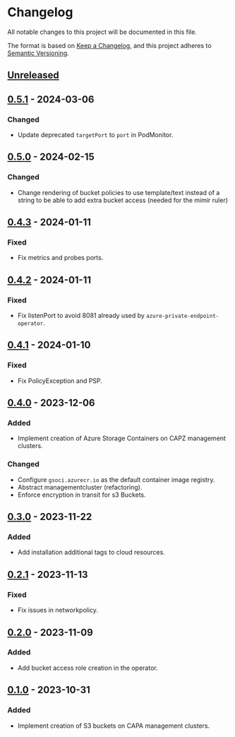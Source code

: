 # Changelog

All notable changes to this project will be documented in this file.

The format is based on [Keep a Changelog](https://keepachangelog.com/en/1.0.0/),
and this project adheres to [Semantic Versioning](https://semver.org/spec/v2.0.0.html).

## [Unreleased]

## [0.5.1] - 2024-03-06

### Changed

- Update deprecated `targetPort` to `port` in PodMonitor.

## [0.5.0] - 2024-02-15

### Changed

- Change rendering of bucket policies to use template/text instead of a string to be able to add extra bucket access (needed for the mimir ruler)

## [0.4.3] - 2024-01-11

### Fixed

- Fix metrics and probes ports.

## [0.4.2] - 2024-01-11

### Fixed

- Fix listenPort to avoid 8081 already used by `azure-private-endpoint-operator`.

## [0.4.1] - 2024-01-10

### Fixed

- Fix PolicyException and PSP.

## [0.4.0] - 2023-12-06

### Added

- Implement creation of Azure Storage Containers on CAPZ management clusters.

### Changed

- Configure `gsoci.azurecr.io` as the default container image registry.
- Abstract managementcluster (refactoring).
- Enforce encryption in transit for s3 Buckets.

## [0.3.0] - 2023-11-22

### Added

- Add installation additional tags to cloud resources.

## [0.2.1] - 2023-11-13

### Fixed

- Fix issues in networkpolicy.

## [0.2.0] - 2023-11-09

### Added

- Add bucket access role creation in the operator.

## [0.1.0] - 2023-10-31

### Added

- Implement creation of S3 buckets on CAPA management clusters.

[Unreleased]: https://github.com/giantswarm/object-storage-operator/compare/v0.5.1...HEAD
[0.5.1]: https://github.com/giantswarm/object-storage-operator/compare/v0.5.0...v0.5.1
[0.5.0]: https://github.com/giantswarm/object-storage-operator/compare/v0.4.3...v0.5.0
[0.4.3]: https://github.com/giantswarm/object-storage-operator/compare/v0.4.2...v0.4.3
[0.4.2]: https://github.com/giantswarm/object-storage-operator/compare/v0.4.1...v0.4.2
[0.4.1]: https://github.com/giantswarm/object-storage-operator/compare/v0.4.0...v0.4.1
[0.4.0]: https://github.com/giantswarm/object-storage-operator/compare/v0.3.0...v0.4.0
[0.3.0]: https://github.com/giantswarm/object-storage-operator/compare/v0.2.1...v0.3.0
[0.2.1]: https://github.com/giantswarm/object-storage-operator/compare/v0.2.0...v0.2.1
[0.2.0]: https://github.com/giantswarm/object-storage-operator/compare/v0.1.0...v0.2.0
[0.1.0]: https://github.com/giantswarm/object-storage-operator/releases/tag/v0.1.0
